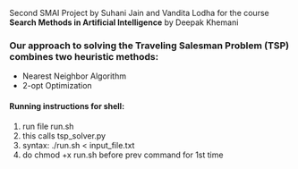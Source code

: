 Second SMAI Project by Suhani Jain and Vandita Lodha for the course **Search Methods in Artificial Intelligence** by Deepak Khemani

### Our approach to solving the Traveling Salesman Problem (TSP) combines two heuristic methods:
- Nearest Neighbor Algorithm
- 2-opt Optimization

#### Running instructions for shell:
1. run file run.sh
2. this calls tsp_solver.py
3. syntax: ./run.sh < input_file.txt
4. do chmod +x run.sh before prev command for 1st time
